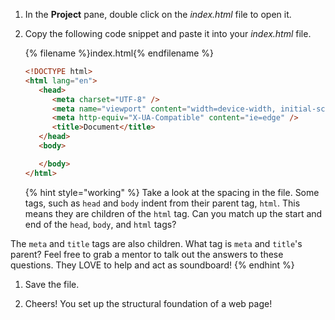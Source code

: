 1. In the **Project** pane, double click on the _index.html_ file to open it.

1. Copy the following code snippet and paste it into your _index.html_ file.

   {% filename %}index.html{% endfilename %}
   ```html
   <!DOCTYPE html>
   <html lang="en">
      <head>
         <meta charset="UTF-8" />
         <meta name="viewport" content="width=device-width, initial-scale=1.0" />
         <meta http-equiv="X-UA-Compatible" content="ie=edge" />
         <title>Document</title>
      </head>
      <body>

      </body>
   </html>
   ```
   {% hint style="working" %}
Take a look at the spacing in the file. Some tags, such as `head` and `body` indent from their parent tag, `html`. This means they are children of the `html` tag. Can you match up the start and end of the `head`, `body`, and `html` tags?

The `meta` and `title` tags are also children. What tag is `meta` and `title`'s parent? Feel free to grab a mentor to talk out the answers to these questions. They LOVE to help and act as soundboard!
   {% endhint %}
   
1. Save the file.

1. Cheers! You set up the structural foundation of a web page!
